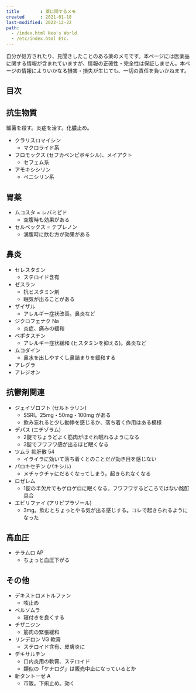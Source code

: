 ```yaml
---
title        : 薬に関するメモ
created      : 2021-01-18
last-modified: 2022-12-22
path:
  - /index.html Neo's World
  - /etc/index.html Etc.
---
```


自分が処方されたり、見聞きしたことのある薬のメモです。本ページには医薬品に関する情報が含まれていますが、情報の正確性・完全性は保証しません。本ページの情報によりいかなる損害・損失が生じても、一切の責任を負いかねます。


## 目次


## 抗生物質

細菌を殺す。炎症を治す。化膿止め。

- クラリスロマイシン
  - マクロライド系
- フロモックス (セフカペンピボキシル)、メイアクト
  - セフェム系
- アモキシシリン
  - ペニシリン系


## 胃薬

- ムコスタ = レバミピド
  - 空腹時も効果がある
- セルベックス = テプレノン
  - 満腹時に飲む方が効果がある


## 鼻炎

- セレスタミン
  - ステロイド含有
- ゼスラン
  - 抗ヒスタミン剤
  - 眠気が出ることがある
- ザイザル
  - アレルギー症状改善。鼻炎など
- ジクロフェナク Na
  - 炎症、痛みの緩和
- ベポタスチン
  - アレルギー症状緩和 (ヒスタミンを抑える)。鼻炎など
- ムコダイン
  - 鼻水を出しやすくし鼻詰まりを緩和する
- アレグラ
- アレジオン


## 抗鬱剤関連

- ジェイゾロフト (セルトラリン)
  - SSRI。25mg・50mg・100mg がある
  - 飲み忘れると少し動悸を感じるか、落ち着く作用はある模様
- デパス (エチゾラム)
  - 2錠でちょうどよく筋肉がほぐれ眠れるようになる
  - 3錠でフワフワ感が出るほど眠くなる
- ツムラ 抑肝散 54
  - イライラに効いて落ち着くとのことだが効き目を感じない
- パロキセチン (パキシル)
  - メチャクチャにだるくなってしまう。起きられなくなる
- ロゼレム
  - 1錠の半欠片でもゲロゲロに眠くなる。フワフワするどころではない酩酊具合
- エビリファイ (アリピプラゾール)
  - 3mg。飲むとちょっとやる気が出る感じする。コレで起きられるようになった


## 高血圧

- テラムロ AP
  - ちょっと血圧下がる


## その他

- デキストロメトルファン
  - 咳止め
- ベルソムラ
  - 寝付きを良くする
- チザニジン
  - 筋肉の緊張緩和
- リンデロン VG 軟膏
  - ステロイド含有、皮膚炎に
- デキサルチン
  - 口内炎用の軟膏、ステロイド
  - 類似の「ケナログ」は販売中止になっているとか
- 新タントーゼ A
  - 市販。下痢止め。効く
